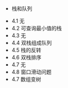 * 栈和队列

- 4.1 无
- 4.2 可查询最小值的栈
- 4.3 无
- 4.4 双栈组成队列
- 4.5 栈的反转
- 4.6 双栈排序
- 4.7 无
- 4.8 窗口滑动问题
- 4.7 数组变树
